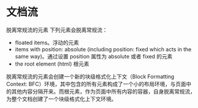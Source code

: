 # 文档流

脱离常规流的元素
下列元素会脱离常规流：

- floated items。浮动的元素
- items with position: absolute (including position: fixed which acts in the same way)。通过设置 position 属性为 absolute 或者 fixed 的元素
- the root element (html) 根元素


脱离常规流的元素会创建一个新的块级格式化上下文（Block Formatting Context: BFC）环境，其中包含的所有元素构成了一个小的布局环境，与页面中的其他内容分隔开来。而根元素，作为页面中所有内容的容器，自身脱离常规流，为整个文档创建了一个块级格式化上下文环境。